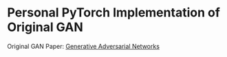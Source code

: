# Personal PyTorch Implementation of Original GAN
Original GAN Paper: [Generative Adversarial Networks](https://arxiv.org/abs/1406.2661)
